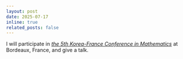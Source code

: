 ```yaml
---
layout: post
date: 2025-07-17
inline: true
related_posts: false
---
```


I will participate in *[the 5th Korea-France Conference in Mathematics](https://www.math.u-bordeaux.fr/~pthieull/LIA/Events/2025/index.html)* at Bordeaux, France, and give a talk.
